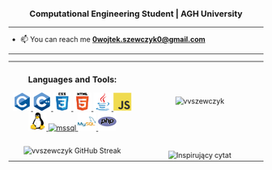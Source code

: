 <h3 align="center">Computational Engineering Student | AGH University</h3>

---

- 📫 You can reach me **0wojtek.szewczyk0@gmail.com**

---

<table width="100%">
  <tr>
    <td align="center" width="50%" valign="middle">
      <h3>Languages and Tools:</h3>
      <p>
        <a href="https://www.cprogramming.com/" target="_blank" rel="noreferrer">
          <img src="https://raw.githubusercontent.com/devicons/devicon/master/icons/c/c-original.svg" alt="c" width="36" height="36"/>
        </a>
        <a href="https://www.w3schools.com/cpp/" target="_blank" rel="noreferrer">
          <img src="https://raw.githubusercontent.com/devicons/devicon/master/icons/cplusplus/cplusplus-original.svg" alt="cplusplus" width="36" height="36"/>
        </a>
        <a href="https://www.w3schools.com/css/" target="_blank" rel="noreferrer">
          <img src="https://raw.githubusercontent.com/devicons/devicon/master/icons/css3/css3-original-wordmark.svg" alt="css3" width="36" height="36"/>
        </a>
        <a href="https://www.w3.org/html/" target="_blank" rel="noreferrer">
          <img src="https://raw.githubusercontent.com/devicons/devicon/master/icons/html5/html5-original-wordmark.svg" alt="html5" width="36" height="36"/>
        </a>
        <a href="https://www.java.com" target="_blank" rel="noreferrer">
          <img src="https://raw.githubusercontent.com/devicons/devicon/master/icons/java/java-original.svg" alt="java" width="36" height="36"/>
        </a>
        <a href="https://developer.mozilla.org/en-US/docs/Web/JavaScript" target="_blank" rel="noreferrer">
          <img src="https://raw.githubusercontent.com/devicons/devicon/master/icons/javascript/javascript-original.svg" alt="javascript" width="36" height="36"/>
        </a>
        <a href="https://www.linux.org/" target="_blank" rel="noreferrer">
          <img src="https://raw.githubusercontent.com/devicons/devicon/master/icons/linux/linux-original.svg" alt="linux" width="36" height="36"/>
        </a>
        <a href="https://www.microsoft.com/en-us/sql-server" target="_blank" rel="noreferrer">
          <img src="https://www.svgrepo.com/show/303229/microsoft-sql-server-logo.svg" alt="mssql" width="36" height="36"/>
        </a>
        <a href="https://www.mysql.com/" target="_blank" rel="noreferrer">
          <img src="https://raw.githubusercontent.com/devicons/devicon/master/icons/mysql/mysql-original-wordmark.svg" alt="mysql" width="36" height="36"/>
        </a>
        <a href="https://www.php.net" target="_blank" rel="noreferrer">
          <img src="https://raw.githubusercontent.com/devicons/devicon/master/icons/php/php-original.svg" alt="php" width="36" height="36"/>
        </a>
      </p>
    </td>
    <td align="center" width="50%" valign="middle">
      <img src="https://github-readme-stats.vercel.app/api/top-langs?username=vvszewczyk&show_icons=true&theme=dracula&locale=en&layout=compact" alt="vvszewczyk" width="70%" />
    </td>
  </tr>
  <tr>
    <td align="center" width="50%" valign="middle">
      <img src="https://github-readme-streak-stats.herokuapp.com/?user=vvszewczyk&theme=dracula" alt="vvszewczyk GitHub Streak" width="90%" />
    </td>
    <td align="center" width="50%" valign="middle">
      <br>
      <img src="https://quotes-github-readme.vercel.app/api?type=horizontal&theme=dracula" alt="Inspirujący cytat" width="90%" />
    </td>
  </tr>
</table>
